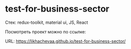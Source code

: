# test-for-business-sector

Стек: redux-toolkit, material ui, JS, React

Посмотреть проект можно по ссылке:

URL: https://likhachevaa.github.io/test-for-business-sector/
